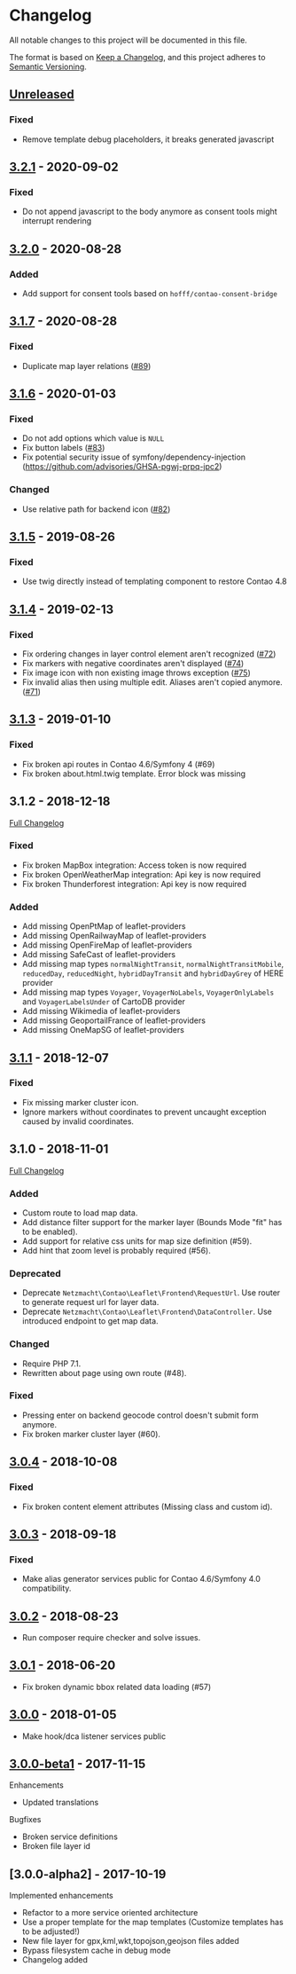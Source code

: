 
# Changelog

All notable changes to this project will be documented in this file.

The format is based on [Keep a Changelog](https://keepachangelog.com/en/1.0.0/),
and this project adheres to [Semantic Versioning](https://semver.org/spec/v2.0.0.html).

## [Unreleased]

### Fixed

 - Remove template debug placeholders, it breaks generated javascript

## [3.2.1] - 2020-09-02

### Fixed

 - Do not append javascript to the body anymore as consent tools might interrupt rendering

## [3.2.0] - 2020-08-28

### Added

 - Add support for consent tools based on `hofff/contao-consent-bridge`

## [3.1.7] - 2020-08-28

### Fixed

 - Duplicate map layer relations ([#89](https://github.com/netzmacht/contao-leaflet-maps/issues/89))

## [3.1.6] - 2020-01-03

### Fixed

 - Do not add options which value is `NULL`
 - Fix button labels ([#83](https://github.com/netzmacht/contao-leaflet-maps/issues/83))
 - Fix potential security issue of symfony/dependency-injection (https://github.com/advisories/GHSA-pgwj-prpq-jpc2)

### Changed 

 - Use relative path for backend icon ([#82](https://github.com/netzmacht/contao-leaflet-maps/issues/82))


## [3.1.5] - 2019-08-26

### Fixed

 - Use twig directly instead of templating component to restore Contao 4.8
 
## [3.1.4] - 2019-02-13

### Fixed

 - Fix ordering changes in layer control element aren't recognized ([#72](https://github.com/netzmacht/contao-leaflet-maps/issues/72))
 - Fix markers with negative coordinates aren't displayed ([#74](https://github.com/netzmacht/contao-leaflet-maps/issues/74))
 - Fix image icon with non existing image throws exception ([#75](https://github.com/netzmacht/contao-leaflet-maps/issues/75))
 - Fix invalid alias then using multiple edit. Aliases aren't copied anymore. ([#71](https://github.com/netzmacht/contao-leaflet-maps/issues/71))

## [3.1.3] - 2019-01-10

### Fixed

 - Fix broken api routes in Contao 4.6/Symfony 4 (#69)
 - Fix broken about.html.twig template. Error block was missing

## 3.1.2 - 2018-12-18

[Full Changelog](https://github.com/netzmacht/contao-leaflet-maps/compare/3.1.1...3.1.2)

### Fixed

 - Fix broken MapBox integration: Access token is now required
 - Fix broken OpenWeatherMap integration: Api key is now required
 - Fix broken Thunderforest integration: Api key is now required

### Added

 - Add missing OpenPtMap of leaflet-providers
 - Add missing OpenRailwayMap of leaflet-providers
 - Add missing OpenFireMap of leaflet-providers
 - Add missing SafeCast of leaflet-providers
 - Add missing map types `normalNightTransit`, `normalNightTransitMobile`, `reducedDay`, `reducedNight`, 
   `hybridDayTransit` and `hybridDayGrey` of HERE provider
 - Add missing map types `Voyager`, `VoyagerNoLabels`, `VoyagerOnlyLabels` and `VoyagerLabelsUnder` of CartoDB provider
 - Add missing Wikimedia of leaflet-providers
 - Add missing GeoportailFrance of leaflet-providers
 - Add missing OneMapSG of leaflet-providers

## [3.1.1] - 2018-12-07

### Fixed

 - Fix missing marker cluster icon.
 - Ignore markers without coordinates to prevent uncaught exception caused by invalid coordinates.

## 3.1.0 - 2018-11-01

[Full Changelog](https://github.com/netzmacht/contao-leaflet-maps/compare/3.0.4...3.1.0)

### Added

 - Custom route to load map data.
 - Add distance filter support for the marker layer (Bounds Mode "fit" has to be enabled).
 - Add support for relative css units for map size definition (#59).
 - Add hint that zoom level is probably required (#56).

### Deprecated

 - Deprecate `Netzmacht\Contao\Leaflet\Frontend\RequestUrl`. Use router to generate request url for layer data.
 - Deprecate `Netzmacht\Contao\Leaflet\Frontend\DataController`. Use introduced endpoint to get map data.
 
### Changed

 - Require PHP 7.1.
 - Rewritten about page using own route (#48).

### Fixed

 - Pressing enter on backend geocode control doesn't submit form anymore.
 - Fix broken marker cluster layer (#60).


## [3.0.4] - 2018-10-08

### Fixed

 - Fix broken content element attributes (Missing class and custom id).

## [3.0.3] - 2018-09-18

### Fixed

 - Make alias generator services public for Contao 4.6/Symfony 4.0 compatibility.

## [3.0.2] - 2018-08-23

 - Run composer require checker and solve issues.
 
## [3.0.1] - 2018-06-20

 - Fix broken dynamic bbox related data loading (#57) 

## [3.0.0] - 2018-01-05

 - Make hook/dca listener services public

## [3.0.0-beta1] - 2017-11-15

Enhancements

  - Updated translations

Bugfixes
  
  - Broken service definitions
  - Broken file layer id 

## [3.0.0-alpha2] - 2017-10-19

Implemented enhancements
 
 - Refactor to a more service oriented architecture
 - Use a proper template for the map templates (Customize templates has to be adjusted!)
 - New file layer for gpx,kml,wkt,topojson,geojson files added
 - Bypass filesystem cache in debug mode
 - Changelog added

[Unreleased]: https://github.com/netzmacht/contao-leaflet-maps/compare/3.2.1...hotfix/3.2.2
[3.2.1]: https://github.com/netzmacht/contao-leaflet-maps/compare/3.2.0...3.2.1
[3.2.0]: https://github.com/netzmacht/contao-leaflet-maps/compare/3.1.7...3.2.0
[3.1.7]: https://github.com/netzmacht/contao-leaflet-maps/compare/3.1.6...3.1.7
[3.1.6]: https://github.com/netzmacht/contao-leaflet-maps/compare/3.1.5...3.1.6
[3.1.5]: https://github.com/netzmacht/contao-leaflet-maps/compare/3.1.4...3.1.5
[3.1.4]: https://github.com/netzmacht/contao-leaflet-maps/compare/3.1.3...3.1.4
[3.1.3]: https://github.com/netzmacht/contao-leaflet-maps/compare/3.1.2...3.1.3
[3.1.1]: https://github.com/netzmacht/contao-leaflet-maps/compare/3.1.0...3.1.1
[3.0.4]: https://github.com/netzmacht/contao-leaflet-maps/compare/3.0.3...3.0.4
[3.0.3]: https://github.com/netzmacht/contao-leaflet-maps/compare/3.0.2...3.0.3
[3.0.2]: https://github.com/netzmacht/contao-leaflet-maps/compare/3.0.1...3.0.2
[3.0.1]: https://github.com/netzmacht/contao-leaflet-maps/compare/3.0.0...3.0.1
[3.0.0]: https://github.com/netzmacht/contao-leaflet-maps/compare/3.0.0-beta1...3.0.0
[3.0.0-beta1]: https://github.com/netzmacht/contao-leaflet-maps/compare/3.0.0-alpha2...3.0.0-beta1
[3.0-0-alpha2]: https://github.com/netzmacht/contao-leaflet-maps/compare/3.0.0-alpha1...3.0.0-alpha2
